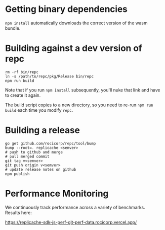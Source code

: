 # Getting binary dependencies

`npm install` automatically downloads the correct version of the wasm bundle.

# Building against a dev version of repc

```
rm -rf bin/repc
ln -s /path/to/repc/pkg/Release bin/repc
npm run build
```

Note that if you run `npm install` subsequently, you'll nuke that link and have to create it again.

The build script copies to a new directory, so you need to re-run `npm run build` each time you modify `repc`.

# Building a release

```
go get github.com/rocicorp/repc/tool/bump
bump --root=. replicache <semver>
# push to github and merge
# pull merged commit
git tag v<semver>
git push origin v<semver>
# update release notes on github
npm publish
```

# Performance Monitoring

We continuously track performance across a variety of benchmarks. Results here:

https://replicache-sdk-js-perf-git-perf-data.rocicorp.vercel.app/
